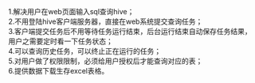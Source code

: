 1.解决用户在web页面输入sql查询hive；   
2.不用登陆hive客户端服务器，直接在web系统提交查询任务；    
3.客户端提交任务后不用等待任务运行结束，后台运行结束自动保存任务结果， 用户之需要定时看一下任务状态；       
4.可以查询历史任务，可以终止正在运行的任务；     
5.对用户做了权限限制，必须给用户授权后才能查询对应的表；      
6.提供数据下载生存excel表格。     


